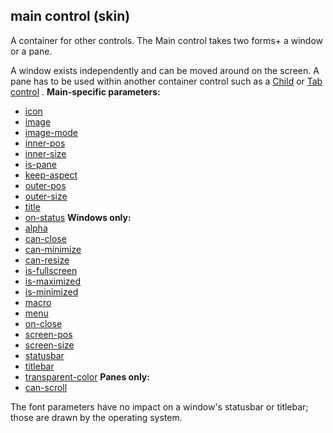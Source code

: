 ## main control (skin)


A container for other controls. The Main control takes two
forms+ a window or a pane. 

A window exists independently and
can be moved around on the screen. A pane has to be used within another
container control such as a [Child](/ref/%7Bskin%7D/control/child.md)  or [Tab
control](/ref/%7Bskin%7D/control/tab.md) .
**Main-specific parameters:**
+   [icon](/ref/%7Bskin%7D/param/icon.md) 
+   [image](/ref/%7Bskin%7D/param/image.md) 
+   [image-mode](/ref/%7Bskin%7D/param/image-mode.md) 
+   [inner-pos](/ref/%7Bskin%7D/param/inner-size.md) 
+   [inner-size](/ref/%7Bskin%7D/param/inner-size.md) 
+   [is-pane](/ref/%7Bskin%7D/param/is-pane.md) 
+   [keep-aspect](/ref/%7Bskin%7D/param/keep-aspect.md) 
+   [outer-pos](/ref/%7Bskin%7D/param/outer-pos.md) 
+   [outer-size](/ref/%7Bskin%7D/param/outer-size.md) 
+   [title](/ref/%7Bskin%7D/param/title.md) 
+   [on-status](/ref/%7Bskin%7D/param/on-status.md) 
**Windows only:**
+   [alpha](/ref/%7Bskin%7D/param/alpha.md) 
+   [can-close](/ref/%7Bskin%7D/param/can-close.md) 
+   [can-minimize](/ref/%7Bskin%7D/param/can-minimize.md) 
+   [can-resize](/ref/%7Bskin%7D/param/can-resize.md) 
+   [is-fullscreen](/ref/%7Bskin%7D/param/is-fullscreen.md) 
+   [is-maximized](/ref/%7Bskin%7D/param/is-maximized.md) 
+   [is-minimized](/ref/%7Bskin%7D/param/is-minimized.md) 
+   [macro](/ref/%7Bskin%7D/param/macro.md) 
+   [menu](/ref/%7Bskin%7D/param/menu.md) 
+   [on-close](/ref/%7Bskin%7D/param/on-close.md) 
+   [screen-pos](/ref/%7Bskin%7D/param/screen-pos.md) 
+   [screen-size](/ref/%7Bskin%7D/param/screen-size.md) 
+   [statusbar](/ref/%7Bskin%7D/param/statusbar.md) 
+   [titlebar](/ref/%7Bskin%7D/param/titlebar.md) 
+   [transparent-color](/ref/%7Bskin%7D/param/transparent-color.md) 
**Panes only:**
+   [can-scroll](/ref/%7Bskin%7D/param/can-scroll.md) 

The font parameters have no impact on a window\'s statusbar or
titlebar; those are drawn by the operating system.